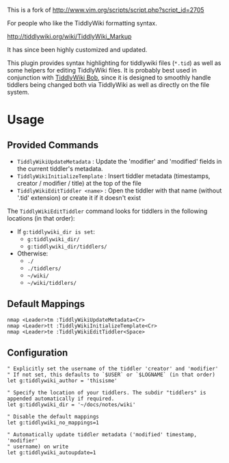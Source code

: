 This is a fork of http://www.vim.org/scripts/script.php?script_id=2705

For people who like the TiddlyWiki formatting syntax.

http://tiddlywiki.org/wiki/TiddlyWiki_Markup

It has since been highly customized and updated.

This plugin provides syntax highlighting for tiddlywiki files (`*.tid`) as well
as some helpers for editing TiddlyWiki files. It is probably best used in 
conjunction with [TiddlyWiki Bob](https://github.com/OokTech/TW5-Bob), since it 
is designed to smoothly handle tiddlers being changed both via TiddlyWiki as
well as directly on the file system.


# Usage


## Provided Commands

* `TiddlyWikiUpdateMetadata` : Update the 'modifier' and 'modified' fields in the current tiddler's metadata.
* `TiddlyWikiInitializeTemplate` : Insert tiddler metadata (timestamps, creator / modifier / title) at the top of the file
* `TiddlyWikiEditTiddler <name>` : Open the tiddler with that name (without '.tid' extension) or create it if it doesn't exist

The `TiddlyWikiEditTiddler` command looks for tiddlers in the following locations (in that order):
* If `g:tiddlywiki_dir is set`:
  * `g:tiddlywiki_dir/`
  * `g:tiddlywiki_dir/tiddlers/`
* Otherwise:
  * `./`
  * `./tiddlers/`
  * `~/wiki/`
  * `~/wiki/tiddlers/`


## Default Mappings

```
nmap <Leader>tm :TiddlyWikiUpdateMetadata<Cr>
nmap <Leader>tt :TiddlyWikiInitializeTemplate<Cr>
nmap <Leader>te :TiddlyWikiEditTiddler<Space>
```


## Configuration

```
" Explicitly set the username of the tiddler 'creator' and 'modifier'
" If not set, this defaults to `$USER` or `$LOGNAME` (in that order)
let g:tiddlywiki_author = 'thisisme'

" Specify the location of your tiddlers. The subdir "tiddlers" is appended automatically if required.
let g:tiddlywiki_dir = '~/docs/notes/wiki'

" Disable the default mappings
let g:tiddlywiki_no_mappings=1

" Automatically update tiddler metadata ('modified' timestamp, 'modifier' 
" username) on write
let g:tiddlywiki_autoupdate=1
```

